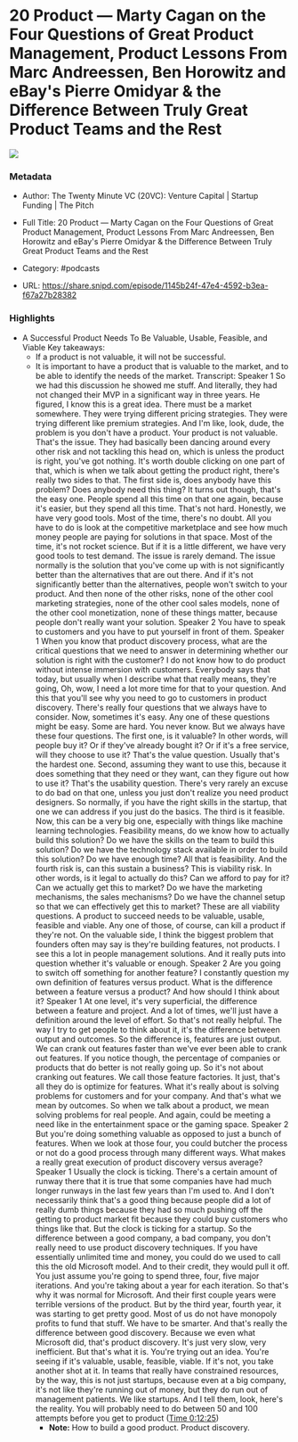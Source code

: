 # 20 Product —  Marty Cagan on the Four Questions of Great Product Management, Product Lessons From Marc Andreessen, Ben Horowitz and eBay's Pierre Omidyar & the Difference Between Truly Great Product Teams and the Rest

![](https://images.weserv.nl/?url=https%3A%2F%2Fssl-static.libsyn.com%2Fp%2Fassets%2F4%2Fd%2Fe%2F3%2F4de30750ab1da88916c3140a3186d450%2F20VC-profile.png&w=100&h=100)

### Metadata

- Author: The Twenty Minute VC (20VC): Venture Capital | Startup Funding | The Pitch
- Full Title: 20 Product —  Marty Cagan on the Four Questions of Great Product Management, Product Lessons From Marc Andreessen, Ben Horowitz and eBay's Pierre Omidyar & the Difference Between Truly Great Product Teams and the Rest
- Category: #podcasts



- URL: https://share.snipd.com/episode/1145b24f-47e4-4592-b3ea-f67a27b28382

### Highlights

- A Successful Product Needs To Be Valuable, Usable, Feasible, and Viable
  Key takeaways:
  - If a product is not valuable, it will not be successful.
  - It is important to have a product that is valuable to the market, and to be able to identify the needs of the market.
  Transcript:
  Speaker 1
  So we had this discussion he showed me stuff. And literally, they had not changed their MVP in a significant way in three years. He figured, I know this is a great idea. There must be a market somewhere. They were trying different pricing strategies. They were trying different like premium strategies. And I'm like, look, dude, the problem is you don't have a product. Your product is not valuable. That's the issue. They had basically been dancing around every other risk and not tackling this head on, which is unless the product is right, you've got nothing. It's worth double clicking on one part of that, which is when we talk about getting the product right, there's really two sides to that. The first side is, does anybody have this problem? Does anybody need this thing? It turns out though, that's the easy one. People spend all this time on that one again, because it's easier, but they spend all this time. That's not hard. Honestly, we have very good tools. Most of the time, there's no doubt. All you have to do is look at the competitive marketplace and see how much money people are paying for solutions in that space. Most of the time, it's not rocket science. But if it is a little different, we have very good tools to test demand. The issue is rarely demand. The issue normally is the solution that you've come up with is not significantly better than the alternatives that are out there. And if it's not significantly better than the alternatives, people won't switch to your product. And then none of the other risks, none of the other cool marketing strategies, none of the other cool sales models, none of the other cool monetization, none of these things matter, because people don't really want your solution.
  Speaker 2
  You have to speak to customers and you have to put yourself in front of them.
  Speaker 1
  When you know that product discovery process, what are the critical questions that we need to answer in determining whether our solution is right with the customer? I do not know how to do product without intense immersion with customers. Everybody says that today, but usually when I describe what that really means, they're going, Oh, wow, I need a lot more time for that to your question. And this that you'll see why you need to go to customers in product discovery. There's really four questions that we always have to consider. Now, sometimes it's easy. Any one of these questions might be easy. Some are hard. You never know. But we always have these four questions. The first one, is it valuable? In other words, will people buy it? Or if they've already bought it? Or if it's a free service, will they choose to use it? That's the value question. Usually that's the hardest one. Second, assuming they want to use this, because it does something that they need or they want, can they figure out how to use it? That's the usability question. There's very rarely an excuse to do bad on that one, unless you just don't realize you need product designers. So normally, if you have the right skills in the startup, that one we can address if you just do the basics. The third is it feasible. Now, this can be a very big one, especially with things like machine learning technologies. Feasibility means, do we know how to actually build this solution? Do we have the skills on the team to build this solution? Do we have the technology stack available in order to build this solution? Do we have enough time? All that is feasibility. And the fourth risk is, can this sustain a business? This is viability risk. In other words, is it legal to actually do this? Can we afford to pay for it? Can we actually get this to market? Do we have the marketing mechanisms, the sales mechanisms? Do we have the channel setup so that we can effectively get this to market? These are all viability questions. A product to succeed needs to be valuable, usable, feasible and viable. Any one of those, of course, can kill a product if they're not. On the valuable side, I think the biggest problem that founders often may say is they're building features, not products. I see this a lot in people management solutions. And it really puts into question whether it's valuable or enough.
  Speaker 2
  Are you going to switch off something for another feature? I constantly question my own definition of features versus product. What is the difference between a feature versus a product? And how should I think about it?
  Speaker 1
  At one level, it's very superficial, the difference between a feature and project. And a lot of times, we'll just have a definition around the level of effort. So that's not really helpful. The way I try to get people to think about it, it's the difference between output and outcomes. So the difference is, features are just output. We can crank out features faster than we've ever been able to crank out features. If you notice though, the percentage of companies or products that do better is not really going up. So it's not about cranking out features. We call those feature factories. It just, that's all they do is optimize for features. What it's really about is solving problems for customers and for your company. And that's what we mean by outcomes. So when we talk about a product, we mean solving problems for real people. And again, could be meeting a need like in the entertainment space or the gaming space.
  Speaker 2
  But you're doing something valuable as opposed to just a bunch of features. When we look at those four, you could butcher the process or not do a good process through many different ways. What makes a really great execution of product discovery versus average?
  Speaker 1
  Usually the clock is ticking. There's a certain amount of runway there that it is true that some companies have had much longer runways in the last few years than I'm used to. And I don't necessarily think that's a good thing because people did a lot of really dumb things because they had so much pushing off the getting to product market fit because they could buy customers who things like that. But the clock is ticking for a startup. So the difference between a good company, a bad company, you don't really need to use product discovery techniques. If you have essentially unlimited time and money, you could do we used to call this the old Microsoft model. And to their credit, they would pull it off. You just assume you're going to spend three, four, five major iterations. And you're taking about a year for each iteration. So that's why it was normal for Microsoft. And their first couple years were terrible versions of the product. But by the third year, fourth year, it was starting to get pretty good. Most of us do not have monopoly profits to fund that stuff. We have to be smarter. And that's really the difference between good discovery. Because we even what Microsoft did, that's product discovery. It's just very slow, very inefficient. But that's what it is. You're trying out an idea. You're seeing if it's valuable, usable, feasible, viable. If it's not, you take another shot at it. In teams that really have constrained resources, by the way, this is not just startups, because even at a big company, it's not like they're running out of money, but they do run out of management patients. We like startups. And I tell them, look, here's the reality. You will probably need to do between 50 and 100 attempts before you get to product ([Time 0:12:25](https://share.snipd.com/snip/398587cc-f3e1-40a0-bd8e-75751761ef82))
    - **Note:** How to build a good product. Product discovery.
